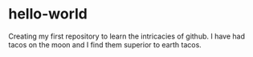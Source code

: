 # hello-world
Creating my first repository
to learn the intricacies of github.
I have had tacos on the moon and I find them superior to earth tacos.
